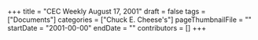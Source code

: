 +++
title = "CEC Weekly August 17, 2001"
draft = false
tags = ["Documents"]
categories = ["Chuck E. Cheese's"]
pageThumbnailFile = ""
startDate = "2001-00-00"
endDate = ""
contributors = []
+++

